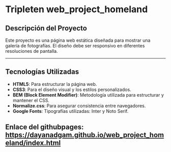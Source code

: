 # Tripleten web_project_homeland

## Descripción del Proyecto

Este proyecto es una página web estática diseñada para mostrar una galería de fotografías. El diseño debe ser responsivo en diferentes resoluciones de pantalla. 

---

## Tecnologías Utilizadas

- **HTML5**: Para estructurar la página web.
- **CSS3**: Para el diseño visual y los estilos personalizados.
- **BEM (Block Element Modifier)**: Metodología utilizada para estructurar y mantener el CSS.
- **Normalize.css**: Para asegurar consistencia entre navegadores.
- **Google Fonts**: Tipografías utilizadas: Inter y Noto Serif.

Enlace del githubpages: https://dayanadgam.github.io/web_project_homeland/index.html
---

